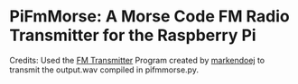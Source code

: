 # PiFmMorse: A Morse Code FM Radio Transmitter for the Raspberry Pi
Credits: Used the [FM Transmitter](https://github.com/markondej/fm_transmitter) Program created by [markendoej](https://github.com/markondej) to transmit the output.wav compiled in pifmmorse.py. 
